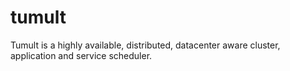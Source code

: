 # tumult
Tumult is a highly available, distributed, datacenter aware cluster, application and service scheduler.
